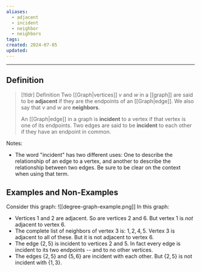 ```yaml
---
aliases:
  - adjacent
  - incident
  - neighbor
  - neighbors
tags: 
created: 2024-07-05
updated:
---
```

---
## Definition 

> [!tldr] Definition
> Two [[Graph|vertices]] $v$ and $w$ in a [[graph]] are said to be **adjacent** if they are the endpoints of an [[Graph|edge]]. We also say that $v$ and $w$ are **neighbors**. 
> 
> An [[Graph|edge]] in a graph is **incident** to a vertex if that vertex is one of its endpoints. Two edges are said to be **incident** to each other if they have an endpoint in common. 

Notes: 
- The word "incident" has two different uses: One to describe the relationship of an edge to a vertex, and another to describe the relationship between two edges. Be sure to be clear on the context when using that term.

## Examples and Non-Examples

Consider this graph: 
![[degree-graph-example.png]]
In this graph:
- Vertices $1$ and $2$ are adjacent. So are vertices $2$ and $6$. But vertex $1$ is *not* adjacent to vertex $6$. 
- The complete list of neighbors of vertex $3$ is: $1,2,4,5$. Vertex $3$ is adjacent to all of these. But it is not adjacent to vertex $6$. 
- The edge $\{2,5\}$ is incident to vertices $2$ and $5$. In fact every edge is incident to its two endpoints -- and to no other vertices. 
- The edges $\{2,5\}$ and $\{5,6\}$ are incident with each other. But $\{2,5\}$ is not incident with $\{1,3\}$. 

